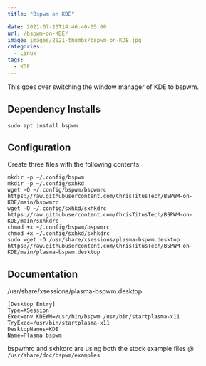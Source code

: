 ```yaml
---
title: "Bspwm on KDE"

date: 2021-07-20T14:46:40-05:00
url: /bspwm-on-KDE/
image: images/2021-thumbs/bspwm-on-KDE.jpg
categories:
  - Linux
tags:
  - KDE
---
```

This goes over switching the window manager of KDE to bspwm. 
<!--more-->

## Dependency Installs

```
sudo apt install bspwm
```

## Configuration 

Create three files with the following contents

```
mkdir -p ~/.config/bspwm
mkdir -p ~/.config/sxhkd
wget -O ~/.config/bspwm/bspwmrc https://raw.githubusercontent.com/ChrisTitusTech/BSPWM-on-KDE/main/bspwmrc
wget -O ~/.config/sxhkd/sxhkdrc https://raw.githubusercontent.com/ChrisTitusTech/BSPWM-on-KDE/main/sxhkdrc
chmod +x ~/.config/bspwm/bspwmrc
chmod +x ~/.config/sxhkd/sxhkdrc
sudo wget -O /usr/share/xsessions/plasma-bspwm.desktop https://raw.githubusercontent.com/ChrisTitusTech/BSPWM-on-KDE/main/plasma-bspwm.desktop
```

## Documentation

/usr/share/xsessions/plasma-bspwm.desktop

```
[Desktop Entry]          
Type=XSession              
Exec=env KDEWM=/usr/bin/bspwm /usr/bin/startplasma-x11
TryExec=/usr/bin/startplasma-x11
DesktopNames=KDE         
Name=Plasma bspwm 
```

bspwmrc and sxhkdrc are using both the stock example files @ `/usr/share/doc/bspwm/examples`

